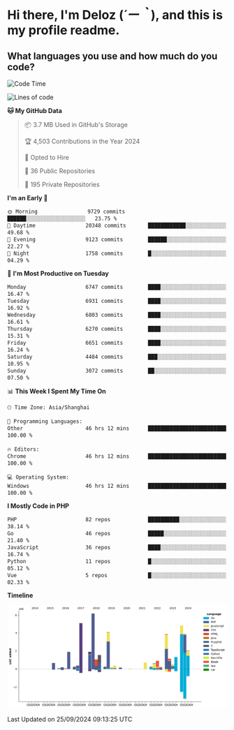 # **Hi there, I'm Deloz (*´ー｀*), and this is my profile readme.**

## **What languages you use and how much do you code?**

<!--START_SECTION:waka-->
![Code Time](http://img.shields.io/badge/Code%20Time-4%2C710%20hrs%2038%20mins-blue)

![Lines of code](https://img.shields.io/badge/From%20Hello%20World%20I%27ve%20Written-44.6%20million%20lines%20of%20code-blue)

**🐱 My GitHub Data** 

> 📦 3.7 MB Used in GitHub's Storage 
 > 
> 🏆 4,503 Contributions in the Year 2024
 > 
> 💼 Opted to Hire
 > 
> 📜 36 Public Repositories 
 > 
> 🔑 195 Private Repositories 
 > 
**I'm an Early 🐤** 

```text
🌞 Morning                9729 commits        ██████░░░░░░░░░░░░░░░░░░░   23.75 % 
🌆 Daytime                20348 commits       ████████████░░░░░░░░░░░░░   49.68 % 
🌃 Evening                9123 commits        ██████░░░░░░░░░░░░░░░░░░░   22.27 % 
🌙 Night                  1758 commits        █░░░░░░░░░░░░░░░░░░░░░░░░   04.29 % 
```
📅 **I'm Most Productive on Tuesday** 

```text
Monday                   6747 commits        ████░░░░░░░░░░░░░░░░░░░░░   16.47 % 
Tuesday                  6931 commits        ████░░░░░░░░░░░░░░░░░░░░░   16.92 % 
Wednesday                6803 commits        ████░░░░░░░░░░░░░░░░░░░░░   16.61 % 
Thursday                 6270 commits        ████░░░░░░░░░░░░░░░░░░░░░   15.31 % 
Friday                   6651 commits        ████░░░░░░░░░░░░░░░░░░░░░   16.24 % 
Saturday                 4484 commits        ███░░░░░░░░░░░░░░░░░░░░░░   10.95 % 
Sunday                   3072 commits        ██░░░░░░░░░░░░░░░░░░░░░░░   07.50 % 
```


📊 **This Week I Spent My Time On** 

```text
🕑︎ Time Zone: Asia/Shanghai

💬 Programming Languages: 
Other                    46 hrs 12 mins      █████████████████████████   100.00 % 

🔥 Editors: 
Chrome                   46 hrs 12 mins      █████████████████████████   100.00 % 

💻 Operating System: 
Windows                  46 hrs 12 mins      █████████████████████████   100.00 % 
```

**I Mostly Code in PHP** 

```text
PHP                      82 repos            ██████████░░░░░░░░░░░░░░░   38.14 % 
Go                       46 repos            █████░░░░░░░░░░░░░░░░░░░░   21.40 % 
JavaScript               36 repos            ████░░░░░░░░░░░░░░░░░░░░░   16.74 % 
Python                   11 repos            █░░░░░░░░░░░░░░░░░░░░░░░░   05.12 % 
Vue                      5 repos             █░░░░░░░░░░░░░░░░░░░░░░░░   02.33 % 
```



**Timeline**

![Lines of Code chart](https://raw.githubusercontent.com/deloz/deloz/main/assets/bar_graph.png)


 Last Updated on 25/09/2024 09:13:25 UTC
<!--END_SECTION:waka-->
